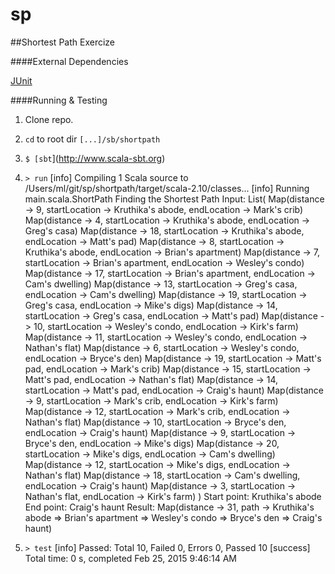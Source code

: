 # sp
##Shortest Path Exercize

####External Dependencies

[JUnit](http://junit.org/)

####Running & Testing

1. Clone repo.

2. `cd` to root dir `[...]/sb/shortpath`

3. `$ [sbt`](http://www.scala-sbt.org)

4. `> run`
	[info] Compiling 1 Scala source to /Users/ml/git/sp/shortpath/target/scala-2.10/classes...
	[info] Running main.scala.ShortPath 
	Finding the Shortest Path
	Input:
	List(
		Map(distance -> 9, startLocation -> Kruthika's abode, endLocation -> Mark's crib)
		Map(distance -> 4, startLocation -> Kruthika's abode, endLocation -> Greg's casa)
		Map(distance -> 18, startLocation -> Kruthika's abode, endLocation -> Matt's pad)
		Map(distance -> 8, startLocation -> Kruthika's abode, endLocation -> Brian's apartment)
		Map(distance -> 7, startLocation -> Brian's apartment, endLocation -> Wesley's condo)
		Map(distance -> 17, startLocation -> Brian's apartment, endLocation -> Cam's dwelling)
		Map(distance -> 13, startLocation -> Greg's casa, endLocation -> Cam's dwelling)
		Map(distance -> 19, startLocation -> Greg's casa, endLocation -> Mike's digs)
		Map(distance -> 14, startLocation -> Greg's casa, endLocation -> Matt's pad)
		Map(distance -> 10, startLocation -> Wesley's condo, endLocation -> Kirk's farm)
		Map(distance -> 11, startLocation -> Wesley's condo, endLocation -> Nathan's flat)
		Map(distance -> 6, startLocation -> Wesley's condo, endLocation -> Bryce's den)
		Map(distance -> 19, startLocation -> Matt's pad, endLocation -> Mark's crib)
		Map(distance -> 15, startLocation -> Matt's pad, endLocation -> Nathan's flat)
		Map(distance -> 14, startLocation -> Matt's pad, endLocation -> Craig's haunt)
		Map(distance -> 9, startLocation -> Mark's crib, endLocation -> Kirk's farm)
		Map(distance -> 12, startLocation -> Mark's crib, endLocation -> Nathan's flat)
		Map(distance -> 10, startLocation -> Bryce's den, endLocation -> Craig's haunt)
		Map(distance -> 9, startLocation -> Bryce's den, endLocation -> Mike's digs)
		Map(distance -> 20, startLocation -> Mike's digs, endLocation -> Cam's dwelling)
		Map(distance -> 12, startLocation -> Mike's digs, endLocation -> Nathan's flat)
		Map(distance -> 18, startLocation -> Cam's dwelling, endLocation -> Craig's haunt)
		Map(distance -> 3, startLocation -> Nathan's flat, endLocation -> Kirk's farm)
	)
	Start point: Kruthika's abode
	End point: Craig's haunt
	Result: Map(distance -> 31, path -> Kruthika's abode => Brian's apartment => Wesley's condo => Bryce's den => Craig's haunt)

5. `> test`
	[info] Passed: Total 10, Failed 0, Errors 0, Passed 10
	[success] Total time: 0 s, completed Feb 25, 2015 9:46:14 AM

